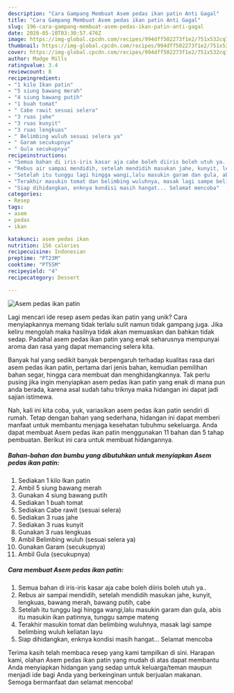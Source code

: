 ```yaml
---
description: "Cara Gampang Membuat Asem pedas ikan patin Anti Gagal"
title: "Cara Gampang Membuat Asem pedas ikan patin Anti Gagal"
slug: 196-cara-gampang-membuat-asem-pedas-ikan-patin-anti-gagal
date: 2020-05-10T03:30:57.476Z
image: https://img-global.cpcdn.com/recipes/994dff502273f1e2/751x532cq70/asem-pedas-ikan-patin-foto-resep-utama.jpg
thumbnail: https://img-global.cpcdn.com/recipes/994dff502273f1e2/751x532cq70/asem-pedas-ikan-patin-foto-resep-utama.jpg
cover: https://img-global.cpcdn.com/recipes/994dff502273f1e2/751x532cq70/asem-pedas-ikan-patin-foto-resep-utama.jpg
author: Madge Mills
ratingvalue: 3.4
reviewcount: 8
recipeingredient:
- "1 kilo Ikan patin"
- "5 siung bawang merah"
- "4 siung bawang putih"
- "1 buah tomat"
- " Cabe rawit sesuai selera"
- "3 ruas jahe"
- "3 ruas kunyit"
- "3 ruas lengkuas"
- " Belimbing wuluh sesuai selera ya"
- " Garam secukupnya"
- " Gula secukupnya"
recipeinstructions:
- "Semua bahan di iris-iris kasar aja cabe boleh diiris boleh utuh ya.."
- "Rebus air sampai mendidih, setelah mendidih masukan jahe, kunyit, lengkuas, bawang merah, bawang putih, cabe"
- "Setelah itu tunggu lagi hingga wangi,lalu masukin garam dan gula, abis itu masukin ikan patinnya, tunggu sampe mateng"
- "Terakhir masukin tomat dan belimbing wuluhnya, masak lagi sampe belimbing wuluh keliatan layu"
- "Siap dihidangkan, enknya kondisi masih hangat... Selamat mencoba"
categories:
- Resep
tags:
- asem
- pedas
- ikan

katakunci: asem pedas ikan 
nutrition: 156 calories
recipecuisine: Indonesian
preptime: "PT23M"
cooktime: "PT55M"
recipeyield: "4"
recipecategory: Dessert

---
```



![Asem pedas ikan patin](https://img-global.cpcdn.com/recipes/994dff502273f1e2/751x532cq70/asem-pedas-ikan-patin-foto-resep-utama.jpg)

Lagi mencari ide resep asem pedas ikan patin yang unik? Cara menyiapkannya memang tidak terlalu sulit namun tidak gampang juga. Jika keliru mengolah maka hasilnya tidak akan memuaskan dan bahkan tidak sedap. Padahal asem pedas ikan patin yang enak seharusnya mempunyai aroma dan rasa yang dapat memancing selera kita.

Banyak hal yang sedikit banyak berpengaruh terhadap kualitas rasa dari asem pedas ikan patin, pertama dari jenis bahan, kemudian pemilihan bahan segar, hingga cara membuat dan menghidangkannya. Tak perlu pusing jika ingin menyiapkan asem pedas ikan patin yang enak di mana pun anda berada, karena asal sudah tahu triknya maka hidangan ini dapat jadi sajian istimewa.




Nah, kali ini kita coba, yuk, variasikan asem pedas ikan patin sendiri di rumah. Tetap dengan bahan yang sederhana, hidangan ini dapat memberi manfaat untuk membantu menjaga kesehatan tubuhmu sekeluarga. Anda dapat membuat Asem pedas ikan patin menggunakan 11 bahan dan 5 tahap pembuatan. Berikut ini cara untuk membuat hidangannya.

<!--inarticleads1-->

##### Bahan-bahan dan bumbu yang dibutuhkan untuk menyiapkan Asem pedas ikan patin:

1. Sediakan 1 kilo Ikan patin
1. Ambil 5 siung bawang merah
1. Gunakan 4 siung bawang putih
1. Sediakan 1 buah tomat
1. Sediakan  Cabe rawit (sesuai selera)
1. Sediakan 3 ruas jahe
1. Sediakan 3 ruas kunyit
1. Gunakan 3 ruas lengkuas
1. Ambil  Belimbing wuluh (sesuai selera ya)
1. Gunakan  Garam (secukupnya)
1. Ambil  Gula (secukupnya)




<!--inarticleads2-->

##### Cara membuat Asem pedas ikan patin:

1. Semua bahan di iris-iris kasar aja cabe boleh diiris boleh utuh ya..
1. Rebus air sampai mendidih, setelah mendidih masukan jahe, kunyit, lengkuas, bawang merah, bawang putih, cabe
1. Setelah itu tunggu lagi hingga wangi,lalu masukin garam dan gula, abis itu masukin ikan patinnya, tunggu sampe mateng
1. Terakhir masukin tomat dan belimbing wuluhnya, masak lagi sampe belimbing wuluh keliatan layu
1. Siap dihidangkan, enknya kondisi masih hangat... Selamat mencoba




Terima kasih telah membaca resep yang kami tampilkan di sini. Harapan kami, olahan Asem pedas ikan patin yang mudah di atas dapat membantu Anda menyiapkan hidangan yang sedap untuk keluarga/teman maupun menjadi ide bagi Anda yang berkeinginan untuk berjualan makanan. Semoga bermanfaat dan selamat mencoba!
